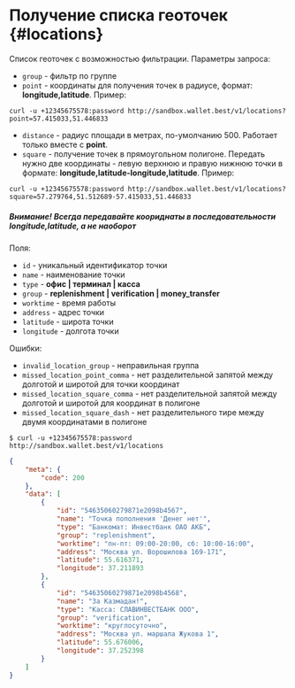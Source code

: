 # Получение списка геоточек {#locations}

Список геоточек с возможностью фильтрации. Параметры запроса:

* `group` - фильтр по группе
* `point` - координаты для получения точек в радиусе, формат: **longitude,latitude**. Пример:
```shell
curl -u +12345675578:password http://sandbox.wallet.best/v1/locations?point=57.415033,51.446833
```
* `distance` - радиус площади в метрах, по-умолчанию 500. Работает только вместе с **point**. 
* `square` - получение точек в прямоугольном полигоне. Передать нужно две координаты - левую верхнюю и правую нижнюю точки в формате: **longitude,latitude-longitude,latitude**. Пример:  
```shell
curl -u +12345675578:password http://sandbox.wallet.best/v1/locations?square=57.279764,51.512689-57.415033,51.446833
```

##### Внимание! Всегда передавайте коориднаты в последовательности **longitude,latitude**, а не наоборот

Поля:

* `id` - уникальный идентификатор точки
* `name` - наименование точки
* `type` - **офис | терминал | касса**
* `group` - **replenishment | verification | money_transfer**
* `worktime` - время работы
* `address` - адрес точки
* `latitude` - широта точки
* `longitude` - долгота точки

Ошибки:

* `invalid_location_group` - неправильная группа
* `missed_location_point_comma` - нет разделительной запятой между долготой и широтой для точки координат
* `missed_location_square_comma` - нет разделительной запятой между долготой и широтой для координат в полигоне
* `missed_location_square_dash` - нет разделительного тире между двумя координатами в полигоне

```shell
$ curl -u +12345675578:password http://sandbox.wallet.best/v1/locations
```

```json
{
    "meta": {
        "code": 200
    },
    "data": [
        {
            "id": "54635060279871e2098b4567",
            "name": "Точка пополнения 'Денег нет'",
            "type": "Банкомат: Инвестбанк ОАО АКБ",
            "group": "replenishment",
            "worktime": "пн-пт: 09:00-20:00, сб: 10:00-16:00",
            "address": "Москва ул. Ворошилова 169-171",
            "latitude": 55.616371,
            "longitude": 37.211893
        },
        {
            "id": "54635060279871e2098b4568",
            "name": "За Казмадан!",
            "type": "Касса: СЛАВИНВЕСТБАНК ООО",
            "group": "verification",
            "worktime": "круглосуточно",
            "address": "Москва ул. маршала Жукова 1",
            "latitude": 55.676006,
            "longitude": 37.252398
        }
    ]
}
```